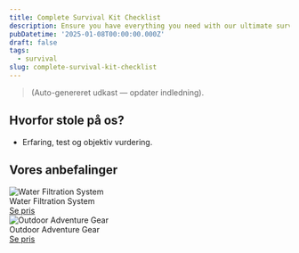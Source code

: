 ```yaml
---
title: Complete Survival Kit Checklist
description: Ensure you have everything you need with our ultimate survival kit checklist.
pubDatetime: '2025-01-08T00:00:00.000Z'
draft: false
tags:
  - survival
slug: complete-survival-kit-checklist
---
```

> (Auto-genereret udkast — opdater indledning).

## Hvorfor stole på os?
- Erfaring, test og objektiv vurdering.

## Vores anbefalinger


<!-- Auto: Affiliate-kort fra Products/SKUs -->

<div class="aff-card"><img src="abstract_36.png (https://v5.airtableusercontent.com/v3/u/44/44/1755266400000/P-_aTupKTQ7uW1bHu0dXAw/3WYr-V5QZpHAx-Ulec7pqAS5NLj2bkwf2L3vZm9MUV1I9m77TQOQ_n7QyRVhO5iD1j05XzQ9MYku62i0t8cUA8ZUeg3bR5Szspygs8PVfOrFFZ7ig4m6HBhBtdbtVr9WkrTs8BXof0exnzCFQQX87J7DezPtDSkP7NuY1El7qiI/1gsrMY7FsZVpmTvjIkv6ImZMSGeyMB1sRwuH7NkS-qU)" alt="Water Filtration System" class="aff-card__img" /><div class="aff-card__meta"><div class="aff-card__title">Water Filtration System</div><a class="aff-btn" href="https://affiliate.adventureshop68b9.com/gear101?utm_source=klartilalt&utm_medium=affiliate&subid=complete-survival-kit-checklist-2025-01-08" rel="sponsored nofollow noopener" target="_blank">Se pris</a></div></div>

<div class="aff-card"><img src="abstract_40.png (https://v5.airtableusercontent.com/v3/u/44/44/1755266400000/CWVp-FIJQcQMBHUHtB0ziQ/0spoZQtSj0sOkWvUA5sNi0rf3NLQLVtTcZjH_-gmXBbZVmokJdiWZX9pCP3SzN3Wfpuq-ixQeQanr-yFH3R1DwLQCPyFzz3LXsei2TLoyWfUFAAOp_-41WpDVKPBPzdAg43xWIAH_ojCx_PdpLddSnrJR_TB2VPeHpZkITX4MHM/g_fmpUyCz9oWdHuc8GgIIwslf9O0Zmgly8B8v6EopCQ)" alt="Outdoor Adventure Gear" class="aff-card__img" /><div class="aff-card__meta"><div class="aff-card__title">Outdoor Adventure Gear</div><a class="aff-btn" href="https://affiliate.fitnesspro73c4.com/equipment202?utm_source=klartilalt&utm_medium=affiliate&subid=complete-survival-kit-checklist-2025-01-08" rel="sponsored nofollow noopener" target="_blank">Se pris</a></div></div>

